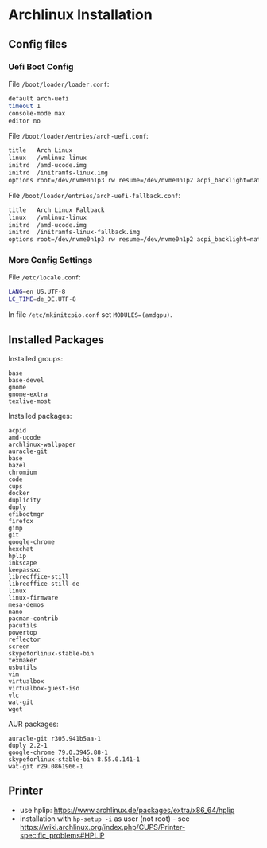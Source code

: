 # Archlinux Installation

## Config files

### Uefi Boot Config

File `/boot/loader/loader.conf`:
```bash
default arch-uefi
timeout 1
console-mode max
editor no
```

File `/boot/loader/entries/arch-uefi.conf`:
```bash
title   Arch Linux
linux   /vmlinuz-linux
initrd  /amd-ucode.img
initrd  /initramfs-linux.img
options root=/dev/nvme0n1p3 rw resume=/dev/nvme0n1p2 acpi_backlight=native
```

File `/boot/loader/entries/arch-uefi-fallback.conf`:
```bash
title   Arch Linux Fallback
linux   /vmlinuz-linux
initrd  /amd-ucode.img
initrd  /initramfs-linux-fallback.img
options root=/dev/nvme0n1p3 rw resume=/dev/nvme0n1p2 acpi_backlight=native
```

### More Config Settings

File `/etc/locale.conf`:
```bash
LANG=en_US.UTF-8
LC_TIME=de_DE.UTF-8
```

In file `/etc/mkinitcpio.conf` set `MODULES=(amdgpu)`.

## Installed Packages

Installed groups:
```
base
base-devel
gnome
gnome-extra
texlive-most
```

Installed packages:
```
acpid
amd-ucode
archlinux-wallpaper
auracle-git
base
bazel
chromium
code
cups
docker
duplicity
duply
efibootmgr
firefox
gimp
git
google-chrome
hexchat
hplip
inkscape
keepassxc
libreoffice-still
libreoffice-still-de
linux
linux-firmware
mesa-demos
nano
pacman-contrib
pacutils
powertop
reflector
screen
skypeforlinux-stable-bin
texmaker
usbutils
vim
virtualbox
virtualbox-guest-iso
vlc
wat-git
wget
```

AUR packages:
```
auracle-git r305.941b5aa-1
duply 2.2-1
google-chrome 79.0.3945.88-1
skypeforlinux-stable-bin 8.55.0.141-1
wat-git r29.0861966-1
```

## Printer
- use hplip: https://www.archlinux.de/packages/extra/x86_64/hplip
- installation with `hp-setup -i` as user (not root) - see https://wiki.archlinux.org/index.php/CUPS/Printer-specific_problems#HPLIP
